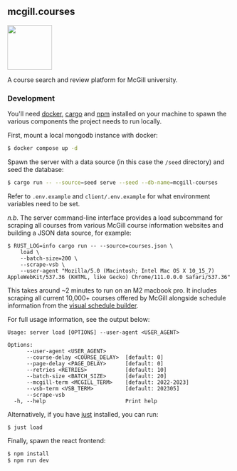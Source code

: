 ## mcgill.courses

<div>
  <img width='100px' src='https://user-images.githubusercontent.com/31192478/235252457-6364a167-29d7-4b24-96f5-db73c38209e8.png'>
</div>

A course search and review platform for McGill university.

### Development

You'll need [docker](https://www.docker.com/),
[cargo](https://doc.rust-lang.org/cargo/) and [npm](https://www.npmjs.com/)
installed on your machine to spawn the various components the project needs to
run locally.

First, mount a local mongodb instance with docker:

```bash
$ docker compose up -d
```

Spawn the server with a data source (in this case the `/seed` directory) and
seed the database:

```bash
$ cargo run -- --source=seed serve --seed --db-name=mcgill-courses
```

Refer to `.env.example` and `client/.env.example` for what environment variables
need to be set.

_n.b._ The server command-line interface provides a load subcommand for scraping
all courses from various McGill course information websites and building a JSON
data source, for example:

```
$ RUST_LOG=info cargo run -- --source=courses.json \
    load \
    --batch-size=200 \
    --scrape-vsb \
    --user-agent "Mozilla/5.0 (Macintosh; Intel Mac OS X 10_15_7) AppleWebKit/537.36 (KHTML, like Gecko) Chrome/111.0.0.0 Safari/537.36"
```

This takes around ~2 minutes to run on an M2 macbook pro. It includes scraping
all current 10,000+ courses offered by McGill alongside schedule information
from the [visual schedule builder](https://vsb.mcgill.ca).

For full usage information, see the output below:

```present just run load --help
Usage: server load [OPTIONS] --user-agent <USER_AGENT>

Options:
      --user-agent <USER_AGENT>      
      --course-delay <COURSE_DELAY>  [default: 0]
      --page-delay <PAGE_DELAY>      [default: 0]
      --retries <RETRIES>            [default: 10]
      --batch-size <BATCH_SIZE>      [default: 20]
      --mcgill-term <MCGILL_TERM>    [default: 2022-2023]
      --vsb-term <VSB_TERM>          [default: 202305]
      --scrape-vsb                   
  -h, --help                         Print help
```

Alternatively, if you have [just](https://github.com/casey/just) installed, you
can run:

```
$ just load
```

Finally, spawn the react frontend:

```bash
$ npm install
$ npm run dev
```
